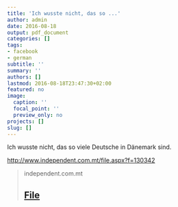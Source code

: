 ```yaml
---
title: 'Ich wusste nicht, das so ...'
author: admin
date: 2016-08-18
output: pdf_document
categories: []
tags:
- facebook
- german
subtitle: ''
summary: ''
authors: []
lastmod: 2016-08-18T23:47:30+02:00
featured: no
image:
  caption: ''
  focal_point: ''
  preview_only: no
projects: []
slug: []
---
```

Ich wusste nicht, das so viele Deutsche in Dänemark sind.

http://www.independent.com.mt/file.aspx?f=130342
> independent.com.mt
> ## [File](http://www.independent.com.mt/file.aspx?f=130342)
>


